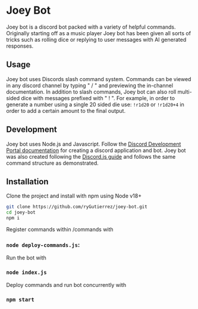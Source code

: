 # Joey Bot
Joey bot is a discord bot packed with a variety of helpful commands. Originally starting off as a music player Joey bot has been given all sorts of tricks such as rolling dice or replying to user messages with AI generated responses.

## Usage
Joey bot uses Discords slash command system. Commands can be viewed in any discord channel by typing " / " and previewing the in-channel documentation. In addition to slash commands, Joey bot can also roll multi-sided dice with messages prefixed with " ! ". For example, in order to generate a number using a single 20 sided die use: `!r1d20` or `!r1d20+4` in order to add a certain amount to the final output.

## Development
Joey bot uses Node.js and Javascript. Follow the [Discord Development Portal documentation](https://discord.com/developers/docs/intro) for creating a discord application and bot. Joey bot was also created following the [Discord.js guide](https://discordjs.guide/) and follows the same command structure as demonstrated.

## Installation
Clone the project and install with npm using Node v18+
```bash
git clone https://github.com/ryGutierrez/joey-bot.git
cd joey-bot
npm i
```
Register commands within /commands with 
### `node deploy-commands.js`:

Run the bot with 
### `node index.js`

Deploy commands and run bot concurrently with
### `npm start`
